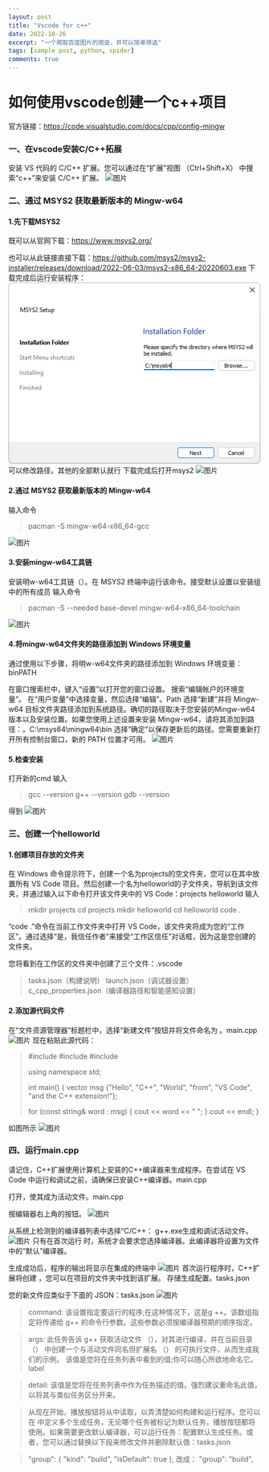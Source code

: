 ```yaml
---
layout: post
title: "Vscode for c++"
date: 2022-10-26
excerpt: "一个爬取百度图片的爬虫，并可以简单筛选"
tags: [sample post, python, spider]
comments: true
---
```


# 如何使用vscode创建一个c++项目
官方链接：<https://code.visualstudio.com/docs/cpp/config-mingw>
### 一、在vscode安装C/C++拓展

安装 VS 代码的 C/C++ 扩展。您可以通过在“扩展”视图 （Ctrl+Shift+X） 中搜索“c++”来安装 C/C++ 扩展。
![图片](../assets/img/2022-10-27-vscode-cpp/img1.png)
### 二、通过 MSYS2 获取最新版本的 Mingw-w64
#### 1.先下载MSYS2
既可以从官网下载：<https://www.msys2.org/>

也可以从此链接直接下载：<https://github.com/msys2/msys2-installer/releases/download/2022-06-03/msys2-x86_64-20220603.exe>
下载完成后运行安装程序：
![图片](../assets/img/2022-10-27-vscode-cpp/2.png)
可以修改路径，其他的全部默认就行
下载完成后打开msys2
![图片](../assets/img/2022-10-27-vscode-cpp/img3.png)
#### 2.通过 MSYS2 获取最新版本的 Mingw-w64
输入命令
>pacman -S mingw-w64-x86_64-gcc

![图片](../assets/img/2022-10-27-vscode-cpp/img4.png)
#### 3.安装mingw-w64工具链
安装明w-w64工具链（）。在 MSYS2 终端中运行该命令。接受默认设置以安装组中的所有成员
输入命令
>pacman -S --needed base-devel mingw-w64-x86_64-toolchain

![图片](../assets/img/2022-10-27-vscode-cpp/img5.png)
#### 4.将mingw-w64文件夹的路径添加到 Windows 环境变量
通过使用以下步骤，将明w-w64文件夹的路径添加到 Windows 环境变量：binPATH

在窗口搜索栏中，键入“设置”以打开您的窗口设置。
搜索“编辑帐户的环境变量”。
在“用户变量”中选择变量，然后选择“编辑”。Path
选择“新建”并将 Mingw-w64 目标文件夹路径添加到系统路径。确切的路径取决于您安装的Mingw-w64版本以及安装位置。如果您使用上述设置来安装 Mingw-w64，请将其添加到路径：。C:\msys64\mingw64\bin
选择“确定”以保存更新后的路径。您需要重新打开所有控制台窗口，新的 PATH 位置才可用。
![图片](../assets/img/2022-10-27-vscode-cpp/img6.png)
#### 5.检查安装
打开新的cmd
输入
>gcc --version
g++ --version
gdb --version

得到
![图片](../assets/img/2022-10-27-vscode-cpp/img7.png)

### 三、创建一个helloworld

#### 1.创建项目存放的文件夹
在 Windows 命令提示符下，创建一个名为projects的空文件夹，您可以在其中放置所有 VS Code 项目。然后创建一个名为helloworld的子文件夹，导航到该文件夹，并通过输入以下命令打开该文件夹中的 VS Code：projects helloworld
输入
>mkdir projects
cd projects
mkdir helloworld
cd helloworld
code .

“code .”命令在当前工作文件夹中打开 VS Code，该文件夹将成为您的“工作区”。通过选择“是，我信任作者”来接受“工作区信任”对话框，因为这是您创建的文件夹。

您将看到在工作区的文件夹中创建了三个文件：.vscode

>tasks.json（构建说明）
launch.json（调试器设置）
c_cpp_properties.json（编译器路径和智能感知设置）

#### 2.添加源代码文件
在“文件资源管理器”标题栏中，选择“新建文件”按钮并将文件命名为 。main.cpp
![图片](../assets/img/2022-10-27-vscode-cpp/img8.png)
现在粘贴此源代码：
>#include <iostream>
>#include <vector>
>#include <string>
>
>using namespace std;
>
>int main()
>{
>    vector<string> msg {"Hello", "C++", "World", "from",   "VS Code", "and the C++ extension!"};
>
>    for (const string& word : msg)
>    {
>        cout << word << " ";
>    }
>    cout << endl;
>}

如图所示
![图片](../assets/img/2022-10-27-vscode-cpp/img9.png)

### 四、运行main.cpp
请记住，C++扩展使用计算机上安装的C++编译器来生成程序。在尝试在 VS Code 中运行和调试之前，请确保已安装C++编译器。main.cpp

打开，使其成为活动文件。main.cpp

按编辑器右上角的按钮。
![图片](../assets/img/2022-10-27-vscode-cpp/img10.png)

从系统上检测到的编译器列表中选择“C/C++： g++.exe生成和调试活动文件。
![图片](../assets/img/2022-10-27-vscode-cpp/img11.png)
只有在首次运行 时，系统才会要求您选择编译器。此编译器将设置为文件中的“默认”编译器。

生成成功后，程序的输出将显示在集成的终端中
![图片](../assets/img/2022-10-27-vscode-cpp/img12.png)
首次运行程序时，C++扩展将创建 ，您可以在项目的文件夹中找到该扩展。 存储生成配置。tasks.json

您的新文件应类似于下面的 JSON：tasks.json
![图片](../assets/img/2022-10-27-vscode-cpp/img13.png)

>command:
该设置指定要运行的程序;在这种情况下，这是g ++。该数组指定将传递给 g++ 的命令行参数。这些参数必须按编译器预期的顺序指定。

>args:
此任务告诉 g++ 获取活动文件 （），对其进行编译，并在当前目录 （） 中创建一个与活动文件同名但扩展名 （） 的可执行文件，从而生成我们的示例。
该值是您将在任务列表中看到的值;你可以随心所欲地命名它。label

>detail:
该值是您将在任务列表中作为任务描述的值。强烈建议重命名此值，以将其与类似任务区分开来。

>从现在开始，播放按钮将从中读取，以弄清楚如何构建和运行程序。您可以在 中定义多个生成任务，无论哪个任务被标记为默认任务，播放按钮都将使用。如果需要更改默认编译器，可以运行任务：配置默认生成任务。或者，您可以通过替换以下段来修改文件并删除默认值：tasks.json

>  "group": {
        "kind": "build",
        "isDefault": true
    },
改成：
    "group": "build",